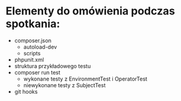 # Elementy do omówienia podczas spotkania:

- composer.json
  - autoload-dev
  - scripts
- phpunit.xml
- struktura przykładowego testu
- composer run test
  - wykonane testy z EnvironmentTest i OperatorTest
  - niewykonane testy z SubjectTest
- git hooks 